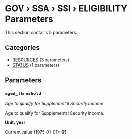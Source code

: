 # GOV › SSA › SSI › ELIGIBILITY Parameters

This section contains 5 parameters.

## Categories

- [RESOURCES](resources/index.md) (3 parameters)
- [STATUS](status/index.md) (1 parameters)

## Parameters

### `aged_threshold`
*Age to qualify for Supplemental Security Income*

Age to qualify for Supplemental Security Income.

**Unit: year**

Current value (1975-01-01): **65**

